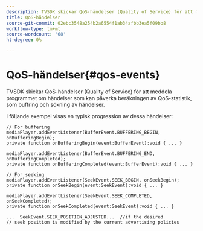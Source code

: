 ```yaml
---
description: TVSDK skickar QoS-händelser (Quality of Service) för att meddela programmet om händelser som kan påverka beräkningen av QoS-statistik, som buffring och sökning av händelser.
title: QoS-händelser
source-git-commit: 02ebc3548a254b2a6554f1ab34afbb3ea5f09bb8
workflow-type: tm+mt
source-wordcount: '68'
ht-degree: 0%

---
```


# QoS-händelser{#qos-events}

TVSDK skickar QoS-händelser (Quality of Service) för att meddela programmet om händelser som kan påverka beräkningen av QoS-statistik, som buffring och sökning av händelser.

I följande exempel visas en typisk progression av dessa händelser:

```
// For buffering 
mediaPlayer.addEventListener(BufferEvent.BUFFERING_BEGIN, onBufferingBegin); 
private function onBufferingBegin(event:BufferEvent):void { ... } 
 
mediaPlayer.addEventListener(BufferEvent.BUFFERING_END, onBufferingCompleted); 
private function onBufferingCompleted(event:BufferEvent):void { ... } 
 
// For seeking 
mediaPlayer.addEventListener(SeekEvent.SEEK_BEGIN, onSeekBegin); 
private function onSeekBegin(event:SeekEvent):void { ... } 
 
mediaPlayer.addEventListener(SeekEvent.SEEK_COMPLETED, onSeekCompleted); 
private function onSeekCompleted(event:SeekEvent):void { ... } 
 
...  SeekEvent.SEEK_POSITION_ADJUSTED...  //if the desired 
// seek position is modified by the current advertising policies 
```
